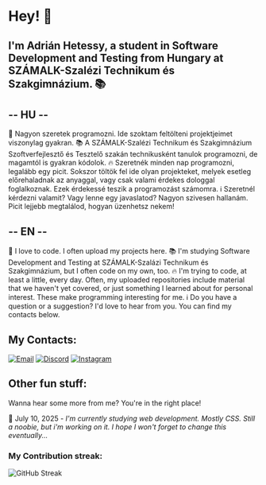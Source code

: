 # Hey! 👋
## I'm Adrián Hetessy, a student in Software Development and Testing from Hungary at SZÁMALK-Szalézi Technikum és Szakgimnázium. 📚

## -- HU -- ##
💭 Nagyon szeretek programozni. Ide szoktam feltölteni projektjeimet viszonylag gyakran.
📚 A SZÁMALK-Szalézi Technikum és Szakgimnázium Szoftverfejlesztő és Tesztelő szakán technikusként tanulok programozni, de magamtól is gyakran kódolok.
🔥 Szeretnék minden nap programozni, legalább egy picit. Sokszor töltök fel ide olyan projekteket, melyek esetleg előrehaladnak az anyaggal, vagy csak valami érdekes dologgal foglalkoznak. Ezek érdekessé teszik a programozást számomra.
ℹ️ Szeretnél kérdezni valamit? Vagy lenne egy javaslatod? Nagyon szivesen hallanám. Picit lejjebb megtalálod, hogyan üzenhetsz nekem!

## -- EN -- ##

💭 I love to code. I often upload my projects here.
📚 I'm studying Software Development and Testing at SZÁMALK-Szalázi Technikum és Szakgimnázium, but I often code on my own, too.
🔥 I'm trying to code, at least a little, every day. Often, my uploaded repositories include material that we haven't yet covered, or just something I learned about for personal interest. These make programming interesting for me.
ℹ️ Do you have a question or a suggestion? I'd love to hear from you. You can find my contacts below.

## My Contacts:

[![Email](https://img.shields.io/badge/Email-D14836?style=for-the-badge&logo=gmail&logoColor=white)](mailto:hetessyadrian@gmail.com)
[![Discord](https://img.shields.io/badge/Discord-5865F2?style=for-the-badge&logo=discord&logoColor=white)](https://discord.com/users/vq_ghz)
[![Instagram](https://img.shields.io/badge/Instagram-E4405F?style=for-the-badge&logo=instagram&logoColor=white)](https://instagram.com/htsy.adr)

## Other fun stuff:
Wanna hear some more from me? You're in the right place!

📅 July 10, 2025 - *I'm currently studying web development. Mostly CSS. Still a noobie, but i'm working on it. I hope I won't forget to change this eventually...*

### My Contribution streak:
![GitHub Streak](https://streak-stats.demolab.com/?user=adrianhelllo)

<!--
**adrianhelllo/adrianhelllo** is a ✨ _special_ ✨ repository because its `README.md` (this file) appears on your GitHub profile.

Here are some ideas to get you started:

- 🔭 I’m currently working on ...
- 🌱 I’m currently learning ...
- 👯 I’m looking to collaborate on ...
- 🤔 I’m looking for help with ...
- 💬 Ask me about ...
- 📫 How to reach me: ...
- 😄 Pronouns: ...
- ⚡ Fun fact: ...
-->
